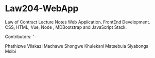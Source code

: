 # Law204-WebApp
Law of Contract Lecture Notes Web Application. FrontEnd Development. CSS, HTML, Vue, Node , MDBootstrap and JavaScript Stack. 

Contributors: '

Phathizwe Vilakazi
Machawe Shongwe
Khulekani Matsebula
Siyabonga Msibi

